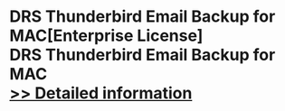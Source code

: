 # DRS Thunderbird Email Backup for MAC[Enterprise License]<br />DRS Thunderbird Email Backup for MAC<br />[>> Detailed information](https://secure.shareit.com/shareit/product.html?productid=301005011&affiliateid=200057808)